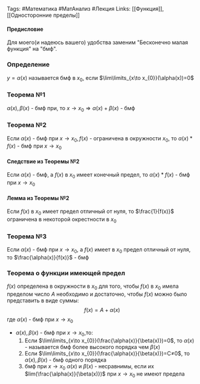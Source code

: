 Tags: #Математика #МатАнализ #Лекция 
Links: [[Функция]], [[Односторонние пределы]]
#### Предисловие
Для моего(и надеюсь вашего) удобства заменим "Бесконечно малая функция" на "бмф".
### Определение
$y=\alpha(x)$ называется бмф в $x_{0}$, если $\lim\limits_{x\to x_{0}}(\alpha(x))=0$
### Теорема №1
$\alpha(x),\beta(x)$ - бмф при, то $x→x_{0}⇒\alpha(x)+\beta(x)$ - бмф
### Теорема №2
Если $\alpha(x)$ - бмф при $x→x_{0},f(x)$ - ограничена в окружности $x_{0}$, то $\alpha(x)*f(x)$ - бмф при $x→x_{0}$
#### Следствие из Теоремы №2
Если $\alpha(x)$ - бмф, а $f(x)$ в $x_{0}$ имеет конечный предел, то $\alpha(x)*f(x)$ - бмф при $x→x_{0}$
#### Лемма из Теоремы №2
Если $f(x)$ в $x_{0}$ имеет предел отличный от нуля, то $\frac{1}{f(x)}$ ограничена в некоторой окрестности в $x_{0}$
### Теорема №3
Если $\alpha(x)$ - бмф при $x→x_{0}$, а $f(x)$ имеет в $x_{0}$ предел отличный от нуля, то $\frac{\alpha(x)}{f(x)}$ - бмф
### Теорема о функции имеющей предел
$f(x)$ определена в окружности в $x_{0}$ для того, чтобы $f(x)$ в $x_{0}$ имела пределом число $A$ необходимо и достаточно, чтобы $f(x)$ можно было представить в виде суммы: $$f(x)=A+\alpha(x)$$ где $\alpha(x)$ - бмф при $x→x_{0}$
* $\alpha(x),\beta(x)$ - бмф при $x→x_{0}$,то:
	1) Если $\lim\limits_{x\to x_{0}}(\frac{\alpha(x)}{\beta(x)})=0$, то $\alpha(x)$ - называется бмф более высокого порядка чем $\beta(x)$
	2) Если $\lim\limits_{x\to x_{0}}(\frac{\alpha(x)}{\beta(x)})=C≠0$, то $\alpha(x),\beta(x)$ - бмф одного порядка
	3) бмф при $x→x_{0}$ $\alpha(x)$ и $\beta(x)$ - несравнимы, если их $lim(\frac{\alpha(x)}{\beta(x)})$ при $x→x_{0}$ не имеют предела 
